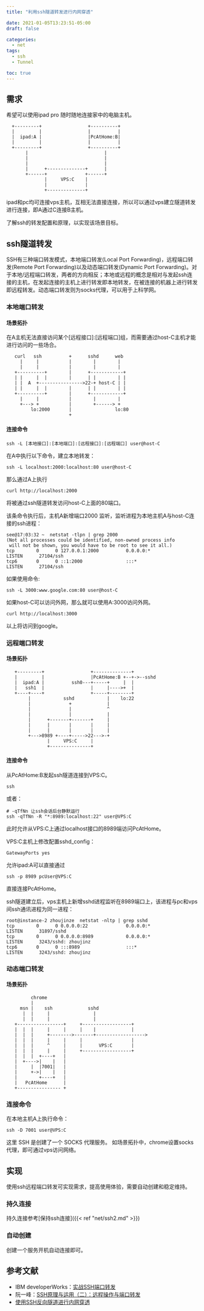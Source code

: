 ```yaml
---
title: "利用ssh隧道转发进行内网穿透"

date: 2021-01-05T13:23:51-05:00
draft: false

categories:
  - net
tags:
  - ssh
  - Tunnel

toc: true
---
```


## 需求

希望可以使用ipad pro 随时随地连接家中的电脑主机。
<!--more-->

```
  +---------+                 +----------+
  |         |                 |          |
  |  ipad:A |                 |PcAtHome:B|
  |         |                 |          |
  +---------+                 +----------+
       |                            |
       |                            |
       |                            |
       |      +--------------+      |
       +------+              +------+
              |     VPS:C    |
              |              |
              +--------------+
```
ipad和pc均可连接vps主机，互相无法直接连接，所以可以通过vps建立隧道转发进行连接，即A通过C连接B主机。

了解ssh的转发配置和原理，以实现该场景目标。

## ssh隧道转发

SSH有三种端口转发模式，本地端口转发(Local Port Forwarding)，远程端口转发(Remote Port Forwarding)以及动态端口转发(Dynamic Port Forwarding)。对于本地/远程端口转发，两者的方向相反；本地或远程的概念是相对与发起ssh连接的主机，在发起连接的主机上进行转发即本地转发，在被连接的机器上进行转发即远程转发。动态端口转发则为socks代理，可以用于上科学网。

### 本地端口转发

#### 场景拓扑

在A主机无法直接访问某个[远程接口]:[远程端口]组，而需要通过host-C主机才能进行访问的一些场合。

```
   curl   ssh          +      sshd      web
     |     |           |        |        |
     |     |           |        |        |
   +----------+        |      +------------+
   | |     |  |        |      | |        | |
   | |  A  +---------------->22-+ host-C | |
   | |     |  |        |      | |        | |
   +----------+        |      +------------+
     |     |           |        |        |
     +---> +           |        +------> +
         lo:2000       |                lo:80
                       +
```

#### 连接命令

```
ssh -L [本地接口]:[本地端口]:[远程接口]:[远程端口] user@host-C
```
在A中执行以下命令，建立本地转发：
```
ssh -L localhost:2000:localhost:80 user@host-C
```
那么通过A上执行
```
curl http://localhost:2000
```
将被通过ssh隧道转发访问host-C上面的80端口。

该条命令执行后，主机A新增端口2000 监听，监听进程为本地主机A与host-C连接的ssh进程：
```
see@17:03:32 ~  netstat -tlpn | grep 2000
(Not all processes could be identified, non-owned process info
 will not be shown, you would have to be root to see it all.)
tcp        0      0 127.0.0.1:2000          0.0.0.0:*               LISTEN      27104/ssh           
tcp6       0      0 ::1:2000                :::*                    LISTEN      27104/ssh 
```
如果使用命令:
```
ssh -L 3000:www.google.com:80 user@host-C
```
如果host-C可以访问外网，那么就可以使用A:3000访问外网。
```
curl http://localhost:3000
```
以上将访问到google。

### 远程端口转发

#### 场景拓扑

```
   +---------+                 +--------------+
   |         |                 |PcAtHome:B +--+->--sshd
   |  ipad:A |          ssh0---+-----+     |  |
   |   ssh1  |                 |     |---->+  |
   +----+----+                 +-----+--------+
        |            sshd            |    lo:22
        |              +             |
        |              |             ^
        |              |             |
        |      +-------+-------+     |
        |      |       |       |     |
        |      |       |       |     |
        +--->8989 +----+----->22--->-+
               |     VPS:C     |
               +---------------+
```

#### 连接命令

从PcAtHome:B发起ssh隧道连接到VPS:C。
```
ssh 
```

或者：

```
# -qTfNn 让ssh会话后台静默运行
ssh -qTfNn -R "*:8989:localhost:22" user@VPS:C
```

此时允许从VPS:C上通过localhost接口的8989端访问PcAtHome。

VPS:C主机上修改配置sshd_config：

```
GatewayPorts yes
```

允许ipad:A可以直接通过

```
ssh -p 8989 pcUser@VPS:C
```

直接连接PcAtHome。

ssh隧道建立后，vps主机上新增sshd进程监听在8989端口上，该进程与pc和vps间ssh通讯进程为同一进程：
```
root@instance-2 zhoujinze  netstat -nltp | grep sshd
tcp        0      0 0.0.0.0:22              0.0.0.0:*               LISTEN      31897/sshd          
tcp        0      0 0.0.0.0:8989            0.0.0.0:*               LISTEN      3243/sshd: zhoujinz 
tcp6       0      0 :::8989                 :::*                    LISTEN      3243/sshd: zhoujinz
```

### 动态端口转发

#### 场景拓扑

```
         chrome
         |
     msn |    ssh             sshd
      |  |     |                |
      |  |     |                |
   +-----------------+     +------------------+
   |  |  |     |     |     |    |             |
   |  |  |     +-------->-------+------------------>
   |  |  |     |     |     |                  |
   |  |  |     ^     |     |      VPS:C       |
   |  |  |     |     |     +------------------+
   |  |  |  +----+   |
   |  +---->|    |   |
   |     |  |7001|   |
   |     +->|    |   |
   |        +----+   |
   |   PcAtHome      |
   +---------------- +
```

### 连接命令

在本地主机A上执行命令：
```
ssh -D 7001 user@VPS:C
```
这里 SSH 是创建了一个 SOCKS 代理服务。
如场景拓扑中，chrome设置socks代理，即可通过vps访问网络。

## 实现

使用ssh远程端口转发可实现需求，提高使用体验，需要自动创建和稳定维持。

### 持久连接

持久连接参考[保持ssh连接]({{< ref "net/ssh2.md" >}})

### 自动创建

创建一个服务开机自动连接即可。


## 参考文献

- IBM developerWorks：[实战SSH端口转发](https://www.ibm.com/developerworks/cn/linux/l-cn-sshforward/)
- 阮一峰：[SSH原理与运用（二）：远程操作与端口转发](http://www.ruanyifeng.com/blog/2011/12/ssh_port_forwarding.html)
- [使用SSH反向隧道进行内网穿透](http://arondight.me/2016/02/17/%E4%BD%BF%E7%94%A8SSH%E5%8F%8D%E5%90%91%E9%9A%A7%E9%81%93%E8%BF%9B%E8%A1%8C%E5%86%85%E7%BD%91%E7%A9%BF%E9%80%8F/)
